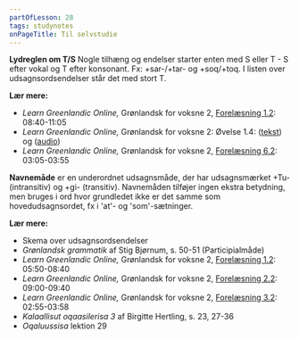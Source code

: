```yaml
---
partOfLesson: 28
tags: studynotes
onPageTitle: Til selvstudie
---
```


**Lydreglen om T/S**
Nogle tilhæng og endelser starter enten med S eller T - S efter vokal og T efter konsonant. Fx: +sar-/+tar- og +soq/+toq. I listen over udsagnsordsendelser står det med stort T.

**Lær mere:**
- *Learn Greenlandic Online,* Grønlandsk for voksne 2, [Forelæsning 1.2](https://learngreenlandic.com/online/lg2/1.2/): 08:40-11:05
- *Learn Greenlandic Online,* Grønlandsk for voksne 2: Øvelse 1.4: ([tekst](https://learngreenlandic.com/online/lg2/structure/1.4/t/)) og ([audio](https://learngreenlandic.com/online/lg2/structure/1.4/a/))
- *Learn Greenlandic Online,* Grønlandsk for voksne 2, [Forelæsning 6.2](https://learngreenlandic.com/online/lg2/6.2/): 03:05-03:55

**Navnemåde** er en underordnet udsagnsmåde, der har udsagnsmærket +Tu- (intransitiv) og +gi- (transitiv). Navnemåden tilføjer ingen ekstra betydning, men bruges i ord hvor grundledet ikke er det samme som hovedudsagnsordet, fx i 'at'- og 'som'-sætninger.

**Lær mere:**
- Skema over udsagnsordsendelser
- *Grønlandsk grammatik* af Stig Bjørnum, s. 50-51 (Participialmåde)
- *Learn Greenlandic Online,* Grønlandsk for voksne 2, [Forelæsning 1.2](https://learngreenlandic.com/online/lg2/1.2/): 05:50-08:40
- *Learn Greenlandic Online,* Grønlandsk for voksne 2, [Forelæsning 2.2](https://learngreenlandic.com/online/lg2/2.2/): 09:00-09:40
- *Learn Greenlandic Online,* Grønlandsk for voksne 2, [Forelæsning 3.2](https://learngreenlandic.com/online/lg2/3.2/): 02:55-03:58
- *Kalaallisut oqaasilerisa 3* af Birgitte Hertling, s. 23, 27-36
- *Oqaluussisa* lektion 29